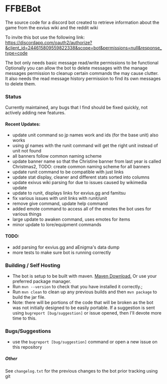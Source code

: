 # FFBEBot

The source code for a discord bot created to retrieve information about the game from the exvius wiki and the reddit wiki


To invite this bot use the following link: https://discordapp.com/oauth2/authorize?&client_id=244615809559822338&scope=bot&permissions=null&response_type=code

The bot only needs basic message read/write permissions to be functional
Optionally you can allow the bot to delete messages with the manage messages permission to cleanup certain commands the may cause clutter. It also needs the read message history permission to find its own messages to delete them.

### Status

Currently maintained, any bugs that I find should be fixed quickly, not actively adding new features.

#### Recent Updates:

- update unit command so jp names work and ids (for the base unit) also works
- using gl names with the runit command will get the right unit instead of unit not found
- all banners follow common naming scheme
- update banner name so that the Christine banner from last year is called Christmas2, TODO: create common naming scheme for all banners
- update runit command to be compatible with just links
- update stat display, cleaner and different stats sorted into columns
- update exivus wiki parsing for due to issues caused by wikimedia update
- update to runit, displays links for exvius.gg and famitsu
- fix various issues with unit links with runit/unit
- remove give command, update help command
- added emote command to access all of the emotes the bot uses for various things
- large update to awaken command, uses emotes for items
- minor update to lore/equipment commands

#### TODO:

- add parsing for exvius.gg and aEnigma's data dump
- more tests to make sure bot is running correctly

### Building / Self Hosting

- The bot is setup to be built with maven. [Maven Download.](https://maven.apache.org/download.cgi) Or use your preferred package manager. 
- Run `mvn --version` to check that you have installed it correctly.;
- Run `mvn clean` to clean up any previous builds and then `mvn package` to build the jar file.
- Note: there will be portions of the code that will be broken as the bot was not initially designed to be easily portable. If a suggestion is sent using `bugreport [bug/suggestion]` or issue opened, then I'll devote more time to this.

### Bugs/Suggestions

- use the `bugreport [bug/suggestion]` command or open a new issue on this repository

##### Other

See `changelog.txt` for the previous changes to the bot prior tracking using git
